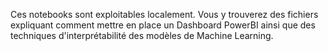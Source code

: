 Ces notebooks sont exploitables localement. Vous y trouverez des fichiers expliquant comment mettre en place un Dashboard PowerBI ainsi que des techniques d'interprétabilité des modèles de Machine Learning.
